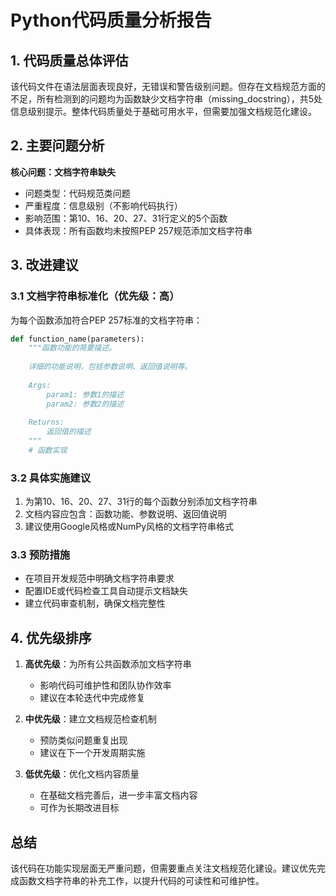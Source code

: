 # Python代码质量分析报告

## 1. 代码质量总体评估
该代码文件在语法层面表现良好，无错误和警告级别问题。但存在文档规范方面的不足，所有检测到的问题均为函数缺少文档字符串（missing_docstring），共5处信息级别提示。整体代码质量处于基础可用水平，但需要加强文档规范化建设。

## 2. 主要问题分析
**核心问题：文档字符串缺失**
- 问题类型：代码规范类问题
- 严重程度：信息级别（不影响代码执行）
- 影响范围：第10、16、20、27、31行定义的5个函数
- 具体表现：所有函数均未按照PEP 257规范添加文档字符串

## 3. 改进建议

### 3.1 文档字符串标准化（优先级：高）
为每个函数添加符合PEP 257标准的文档字符串：
```python
def function_name(parameters):
    """函数功能的简要描述。
    
    详细的功能说明，包括参数说明、返回值说明等。
    
    Args:
        param1: 参数1的描述
        param2: 参数2的描述
    
    Returns:
        返回值的描述
    """
    # 函数实现
```

### 3.2 具体实施建议
1. 为第10、16、20、27、31行的每个函数分别添加文档字符串
2. 文档内容应包含：函数功能、参数说明、返回值说明
3. 建议使用Google风格或NumPy风格的文档字符串格式

### 3.3 预防措施
- 在项目开发规范中明确文档字符串要求
- 配置IDE或代码检查工具自动提示文档缺失
- 建立代码审查机制，确保文档完整性

## 4. 优先级排序
1. **高优先级**：为所有公共函数添加文档字符串
   - 影响代码可维护性和团队协作效率
   - 建议在本轮迭代中完成修复

2. **中优先级**：建立文档规范检查机制
   - 预防类似问题重复出现
   - 建议在下一个开发周期实施

3. **低优先级**：优化文档内容质量
   - 在基础文档完善后，进一步丰富文档内容
   - 可作为长期改进目标

## 总结
该代码在功能实现层面无严重问题，但需要重点关注文档规范化建设。建议优先完成函数文档字符串的补充工作，以提升代码的可读性和可维护性。